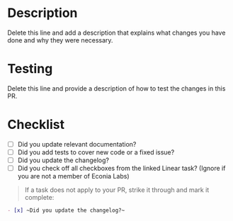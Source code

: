 <!-- markdownlint-disable-file MD025 -->

# Description

Delete this line and add a description that explains what changes you have done
and why they were necessary.

# Testing

Delete this line and provide a description of how to test the changes in this
PR.

# Checklist

- [ ] Did you update relevant documentation?
- [ ] Did you add tests to cover new code or a fixed issue?
- [ ] Did you update the changelog?
- [ ] Did you check off all checkboxes from the linked Linear task? (Ignore if
you are not a member of Econia Labs)

> If a task does not apply to your PR, strike it through and mark it complete:

```md
- [x] ~Did you update the changelog?~
```
